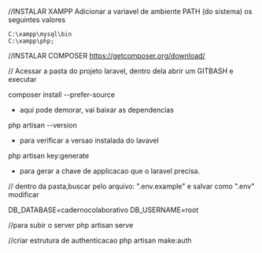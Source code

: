 
//INSTALAR XAMPP 
Adicionar a variavel de ambiente PATH (do sistema) os seguintes valores

	C:\xampp\mysql\bin
	C:\xampp\php;


//INSTALAR COMPOSER
https://getcomposer.org/download/

// Acessar a pasta do projeto laravel, dentro dela abrir um GITBASH e executar

composer install --prefer-source
- aqui pode demorar, vai baixar as dependencias 

php artisan --version 
- para verificar a versao instalada do lavavel

php artisan key:generate
- para gerar a chave de applicacao que o laravel precisa.

// dentro da pasta,buscar pelo arquivo: ".env.example" e salvar como ".env"  modificar 

DB_DATABASE=cadernocolaborativo
DB_USERNAME=root


//para subir o server
php artisan serve

//criar estrutura de authenticacao
php artisan make:auth
